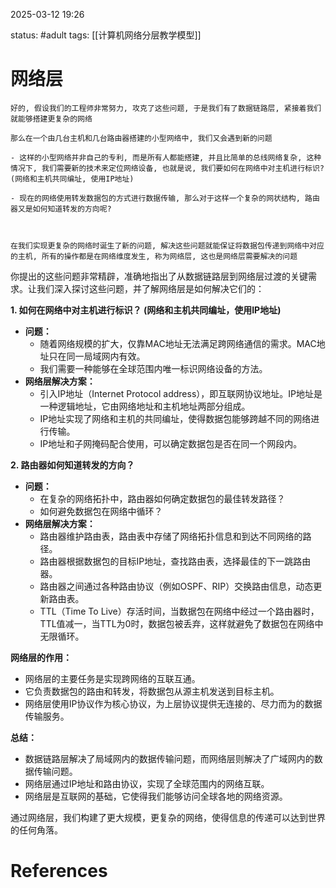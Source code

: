 2025-03-12    19:26

status: #adult 
tags: [[计算机网络分层教学模型]]


# 网络层

```
好的, 假设我们的工程师非常努力, 攻克了这些问题, 于是我们有了数据链路层, 紧接着我们就能够搭建更复杂的网络

那么在一个由几台主机和几台路由器搭建的小型网络中, 我们又会遇到新的问题

- 这样的小型网络并非自己的专利, 而是所有人都能搭建, 并且比简单的总线网络复杂, 这种情况下, 我们需要新的技术来定位网络设备, 也就是说, 我们要如何在网络中对主机进行标识?(网络和主机共同编址, 使用IP地址)

- 现在的网络使用转发数据包的方式进行数据传输, 那么对于这样一个复杂的网状结构, 路由器又是如何知道转发的方向呢?

  

在我们实现更复杂的网络时诞生了新的问题, 解决这些问题就能保证将数据包传递到网络中对应的主机, 所有的操作都是在网络维度发生, 称为网络层, 这也是网络层需要解决的问题
```

你提出的这些问题非常精辟，准确地指出了从数据链路层到网络层过渡的关键需求。让我们深入探讨这些问题，并了解网络层是如何解决它们的：

**1. 如何在网络中对主机进行标识？ (网络和主机共同编址，使用IP地址)**

- **问题：**
    - 随着网络规模的扩大，仅靠MAC地址无法满足跨网络通信的需求。MAC地址只在同一局域网内有效。
    - 我们需要一种能够在全球范围内唯一标识网络设备的方法。
- **网络层解决方案：**
    - 引入IP地址（Internet Protocol address），即互联网协议地址。IP地址是一种逻辑地址，它由网络地址和主机地址两部分组成。
    - IP地址实现了网络和主机的共同编址，使得数据包能够跨越不同的网络进行传输。
    - IP地址和子网掩码配合使用，可以确定数据包是否在同一个网段内。

**2. 路由器如何知道转发的方向？**

- **问题：**
    - 在复杂的网络拓扑中，路由器如何确定数据包的最佳转发路径？
    - 如何避免数据包在网络中循环？
- **网络层解决方案：**
    - 路由器维护路由表，路由表中存储了网络拓扑信息和到达不同网络的路径。
    - 路由器根据数据包的目标IP地址，查找路由表，选择最佳的下一跳路由器。
    - 路由器之间通过各种路由协议（例如OSPF、RIP）交换路由信息，动态更新路由表。
    - TTL（Time To Live）存活时间，当数据包在网络中经过一个路由器时，TTL值减一，当TTL为0时，数据包被丢弃，这样就避免了数据包在网络中无限循环。

**网络层的作用：**

- 网络层的主要任务是实现跨网络的互联互通。
- 它负责数据包的路由和转发，将数据包从源主机发送到目标主机。
- 网络层使用IP协议作为核心协议，为上层协议提供无连接的、尽力而为的数据传输服务。

**总结：**

- 数据链路层解决了局域网内的数据传输问题，而网络层则解决了广域网内的数据传输问题。
- 网络层通过IP地址和路由协议，实现了全球范围内的网络互联。
- 网络层是互联网的基础，它使得我们能够访问全球各地的网络资源。

通过网络层，我们构建了更大规模，更复杂的网络，使得信息的传递可以达到世界的任何角落。

# References
